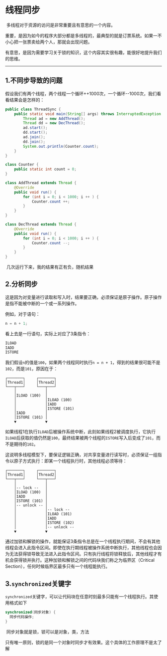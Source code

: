 # 线程同步

​	多线程对于资源的访问是非常重要且有意思的一个内容。

​	重要，是因为如今的程序大部分都是多线程的，最典型的就是订票系统。如果一不小心把一张票卖给两个人，那就会出现问题。

​	有意思，是因为需要学习关于锁的知识，这个内容其实很有趣，能很好地提升我们的思维。

---

## 1.不同步导致的问题

​	假设我们有两个线程，两个线程一个循环++1000次，一个循环--1000次，我们看看结果会是怎样的：

```java
public class ThreadSync {
    public static void main(String[] args) throws InterruptedException {
        Thread ad = new AddThread();
        Thread dd = new DecThread();
        ad.start();
        dd.start();
        ad.join();
        dd.join();
        System.out.println(Counter.count);
    }
}

class Counter {
    public static int count = 0;
}

class AddThread extends Thread {
    @Override
    public void run() {
        for (int i = 0; i < 1000; i ++ ) {
            Counter.count ++;
        }
    }
}

class DecThread extends Thread {
    @Override
    public void run() {
        for (int i = 0; i < 1000; i ++ ) {
            Counter.count --;
        }
    }
}
```

​	几次运行下来，我的结果有正有负，随机结果



## 2.分析同步

这是因为对变量进行读取和写入时，结果要正确，必须保证是原子操作。原子操作是指不能被中断的一个或一系列操作。

例如，对于语句：

```java
n = n + 1;
```

看上去是一行语句，实际上对应了3条指令：

```java
ILOAD
IADD
ISTORE
```

我们假设`n`的值是`100`，如果两个线程同时执行`n = n + 1`，得到的结果很可能不是`102`，而是`101`，原因在于：

```
┌───────┐     ┌───────┐
│Thread1│     │Thread2│
└───┬───┘     └───┬───┘
    │             │
    │ILOAD (100)  │
    │             │ILOAD (100)
    │             │IADD
    │             │ISTORE (101)
    │IADD         │
    │ISTORE (101) │
    ▼             ▼
```

如果线程1在执行`ILOAD`后被操作系统中断，此刻如果线程2被调度执行，它执行`ILOAD`后获取的值仍然是`100`，最终结果被两个线程的`ISTORE`写入后变成了`101`，而不是期待的`102`。

这说明多线程模型下，要保证逻辑正确，对共享变量进行读写时，必须保证一组指令以原子方式执行：即某一个线程执行时，其他线程必须等待：

```
┌───────┐     ┌───────┐
│Thread1│     │Thread2│
└───┬───┘     └───┬───┘
    │             │
    │-- lock --   │
    │ILOAD (100)  │
    │IADD         │
    │ISTORE (101) │
    │-- unlock -- │
    │             │-- lock --
    │             │ILOAD (101)
    │             │IADD
    │             │ISTORE (102)
    │             │-- unlock --
    ▼             ▼
```

通过加锁和解锁的操作，就能保证3条指令总是在一个线程执行期间，不会有其他线程会进入此指令区间。即使在执行期线程被操作系统中断执行，其他线程也会因为无法获得锁导致无法进入此指令区间。只有执行线程将锁释放后，其他线程才有机会获得锁并执行。这种加锁和解锁之间的代码块我们称之为临界区（Critical Section），任何时候临界区最多只有一个线程能执行。





## 3.`synchronized`关键字

​	`synchronized`关键字，可以让代码块在任意时刻最多只能有一个线程执行。其使用格式如下

```java
synchronized(同步对象) {
  同步代码操作;
}
```

​	同步对象就是锁，锁可以是对象，类，方法



​	只有唯一原则，锁的是同一个对象时同步才有效果。这个具体的工作原理不是太了解

































